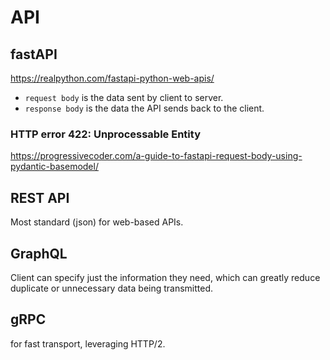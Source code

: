 # API

## fastAPI
https://realpython.com/fastapi-python-web-apis/

- `request body` is the data sent by client to server. 
- `response body` is the data the API sends back to the client.

### HTTP error 422: Unprocessable Entity
https://progressivecoder.com/a-guide-to-fastapi-request-body-using-pydantic-basemodel/

## REST API
Most standard (json) for web-based APIs.

## GraphQL
Client can specify just the information they need, which can greatly reduce duplicate or unnecessary data being transmitted.
 
## gRPC
for fast transport, leveraging HTTP/2.
